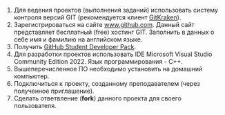 ﻿1. Для ведения проектов (выполнения заданий) использовать систему контроля версий GIT (рекомендуется клиент [GitKraken](https://www.gitkraken.com/invite/3YXc1vyS)).
2. Зарегистрироваться на сайте www.github.com. Данный сайт представляет бесплатный (free) хостинг GIT. Заполнить в данных о себе имя и фамилию на английском языке.
3. Получить [GitHub Student Developer Pack](https://education.github.com/discount_requests/student_application).
4. Для разработки проектов использовать IDE Microsoft Visual Studio Community Edition 2022. Язык программирования - С++.
5. Вышеперечисленное ПО необходимо установить на домашний компьютер.
6. Подключиться к проекту, созданному преподавателем (через полученное приглашение).
7. Сделать ответвление (**fork**) данного проекта для своего пользователя.